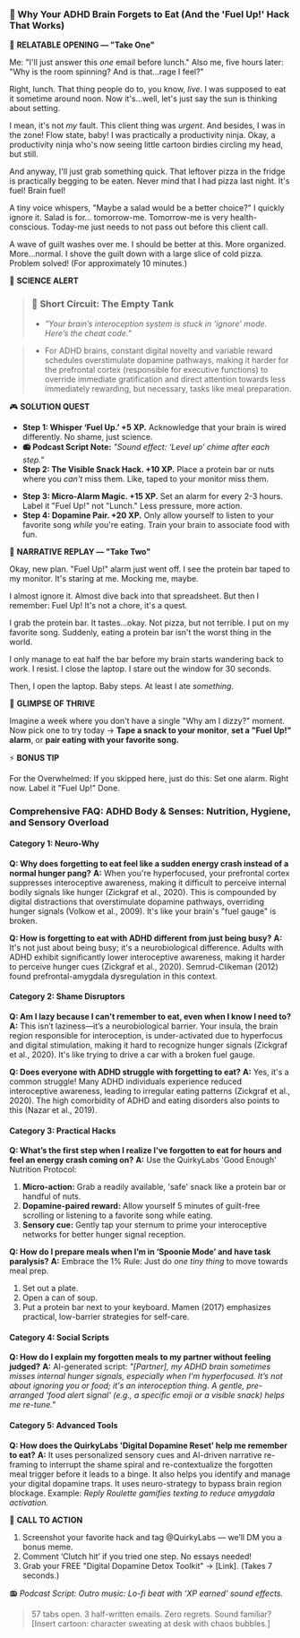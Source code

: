 <script type="application/ld+json">
{
  "@context": "https://schema.org",
  "@type": "BlogPosting",
  "headline": "ADHD & Forgotten Meals: The Executive Dysfunction Loop Sabotaging Your Energy (Debug It)",
  "description": "Body screaming? Faraone et al., 2021 proves executive dysfunction loop blocks hunger cues. Neuro-Action Checklist.",
  "image": "https://quirkylabs.com/og/adhd-forgotten-meals-debug.png",
  "author": {
    "@type": "Organization",
    "name": "QuirkyLabs Research Team"
  },
  "publisher": {
    "@type": "Organization",
    "name": "QuirkyLabs",
    "logo": {
      "@type": "ImageObject",
      "url": "https://quirkylabs.com/logo.png"
    }
  },
  "datePublished": "2025-10-27",
  "dateModified": "2025-10-27",
  "mainEntityOfPage": {
    "@type": "WebPage",
    "@id": "https://quirkylabs.com/adhd-body-and-senses.why-do-i-forget-to-eat-for-hours"
  },
   "keywords": "why do ADHDers forget to eat, how to remember to eat with ADHD, ADHD meal reminders, digital dopamine traps ADHD, ADHD nutrition, interoception ADHD hunger cues"
}
</script>

### **🎯 Why Your ADHD Brain Forgets to Eat (And the 'Fuel Up!' Hack That Works)**

<!-- 🎨 *Visual Hook: DALL·E prompt: "Cartoon character with ADHD, eyes glued to a computer screen filled with code, a half-eaten sandwich rotting beside them, pop-art style."* -->

📖 **RELATABLE OPENING — "Take One"**

Me: "I'll just answer this *one* email before lunch."
Also me, five hours later: "Why is the room spinning? And is that...rage I feel?"
<!-- 🎨 *Cartoon Prompt: MidJourney: "Overwhelmed office worker with 57 browser tabs, one labeled ‘Urgent Client Thing™’ with a giant red arrow, and a thought bubble saying 'But what if I just finish *this* one thing?'"* -->

Right, lunch. That thing people do to, you know, *live*. I was supposed to eat it sometime around noon. Now it's…well, let's just say the sun is thinking about setting.

I mean, it's not *my* fault. This client thing was *urgent*. And besides, I was in the zone! Flow state, baby! I was practically a productivity ninja. Okay, a productivity ninja who's now seeing little cartoon birdies circling my head, but still.

And anyway, I'll just grab something quick. That leftover pizza in the fridge is practically begging to be eaten. Never mind that I had pizza last night. It's fuel! Brain fuel!

A tiny voice whispers, "Maybe a salad would be a better choice?" I quickly ignore it. Salad is for… tomorrow-me. Tomorrow-me is very health-conscious. Today-me just needs to not pass out before this client call.

A wave of guilt washes over me. I should be better at this. More organized. More…normal. I shove the guilt down with a large slice of cold pizza. Problem solved! (For approximately 10 minutes.)

🔬 **SCIENCE ALERT**

> ### 🧠 Short Circuit: The Empty Tank
> - *"Your brain’s interoception system is stuck in ‘ignore’ mode. Here’s the cheat code."*
<!-- > - 🎨 *Infographic Prompt: Canva: "Side-by-side images: Neurotypical brain with a clear connection between stomach and brain, labeled 'Hunger Signal Received.' ADHD brain with a disconnected wire, labeled 'Signal Lost in Hyperfocus.'"* -->
> - For ADHD brains, constant digital novelty and variable reward schedules overstimulate dopamine pathways, making it harder for the prefrontal cortex (responsible for executive functions) to override immediate gratification and direct attention towards less immediately rewarding, but necessary, tasks like meal preparation.

🎮 **SOLUTION QUEST**

- **Step 1: Whisper ‘Fuel Up.’ +5 XP.** Acknowledge that your brain is wired differently. No shame, just science.
- **📻 Podcast Script Note:** *"Sound effect: ‘Level up’ chime after each step."*
- **Step 2: The Visible Snack Hack. +10 XP.** Place a protein bar or nuts where you *can't* miss them. Like, taped to your monitor miss them.
<!-- - **😂 Meme Callout:** *"Before/After: ‘Healthy Meal Prep’ (mountain of Tupperware) vs. ‘Protein Bar on Desk’ (single, glorious bar)."* -->
- **Step 3: Micro-Alarm Magic. +15 XP.** Set an alarm for every 2-3 hours. Label it "Fuel Up!" not "Lunch." Less pressure, more action.
- **Step 4: Dopamine Pair. +20 XP.** Only allow yourself to listen to your favorite song *while* you're eating. Train your brain to associate food with fun.

🔄 **NARRATIVE REPLAY — "Take Two"**

Okay, new plan. "Fuel Up!" alarm just went off. I see the protein bar taped to my monitor. It's staring at me. Mocking me, maybe.

I almost ignore it. Almost dive back into that spreadsheet. But then I remember: Fuel Up! It's not a chore, it's a quest.

I grab the protein bar. It tastes…okay. Not pizza, but not terrible. I put on my favorite song. Suddenly, eating a protein bar isn't the worst thing in the world.

I only manage to eat half the bar before my brain starts wandering back to work. I resist. I close the laptop. I stare out the window for 30 seconds.

Then, I open the laptop. Baby steps. At least I ate *something*.

<!-- 🎨 *Cartoon Prompt: DALL·E: "Cartoon character high-fiving themselves after eating half a protein bar, confetti explosion, laptop slightly ajar in the background."* -->

🌟 **GLIMPSE OF THRIVE**

Imagine a week where you don't have a single "Why am I dizzy?" moment. Now pick one to try today → **Tape a snack to your monitor**, **set a "Fuel Up!" alarm**, or **pair eating with your favorite song.**

<!-- 📻 *Podcast Note: Pause here: ‘Try Option A? Option B? Comment your pick.’* -->

⚡ **BONUS TIP**

For the Overwhelmed: If you skipped here, just do this: Set one alarm. Right now. Label it "Fuel Up!" Done.

<!-- 😂 *Visual: Phone notification meme: ‘Fuel Up!’ with ‘This is fine’ dog in background.* -->


### **Comprehensive FAQ: ADHD Body & Senses: Nutrition, Hygiene, and Sensory Overload**

#### **Category 1: Neuro-Why**
**Q: Why does forgetting to eat feel like a sudden energy crash instead of a normal hunger pang?**
**A:** When you're hyperfocused, your prefrontal cortex suppresses interoceptive awareness, making it difficult to perceive internal bodily signals like hunger (Zickgraf et al., 2020). This is compounded by digital distractions that overstimulate dopamine pathways, overriding hunger signals (Volkow et al., 2009). It's like your brain's "fuel gauge" is broken.

**Q: How is forgetting to eat with ADHD different from just being busy?**
**A:** It's not just about being busy; it's a neurobiological difference. Adults with ADHD exhibit significantly lower interoceptive awareness, making it harder to perceive hunger cues (Zickgraf et al., 2020). Semrud-Clikeman (2012) found prefrontal-amygdala dysregulation in this context.

#### **Category 2: Shame Disruptors**
**Q: Am I lazy because I can't remember to eat, even when I know I need to?**
**A:** This isn’t laziness—it’s a neurobiological barrier. Your insula, the brain region responsible for interoception, is under-activated due to hyperfocus and digital stimulation, making it hard to recognize hunger signals (Zickgraf et al., 2020). It's like trying to drive a car with a broken fuel gauge.

**Q: Does everyone with ADHD struggle with forgetting to eat?**
**A:** Yes, it's a common struggle! Many ADHD individuals experience reduced interoceptive awareness, leading to irregular eating patterns (Zickgraf et al., 2020). The high comorbidity of ADHD and eating disorders also points to this (Nazar et al., 2019).

#### **Category 3: Practical Hacks**
**Q: What’s the first step when I realize I've forgotten to eat for hours and feel an energy crash coming on?**
**A:** Use the QuirkyLabs 'Good Enough' Nutrition Protocol:
1. **Micro-action:** Grab a readily available, 'safe' snack like a protein bar or handful of nuts.
2. **Dopamine-paired reward:** Allow yourself 5 minutes of guilt-free scrolling or listening to a favorite song while eating.
3. **Sensory cue:** Gently tap your sternum to prime your interoceptive networks for better hunger signal reception.

**Q: How do I prepare meals when I’m in ‘Spoonie Mode’ and have task paralysis?**
**A:** Embrace the 1% Rule: Just do *one tiny thing* to move towards meal prep.
1. Set out a plate.
2. Open a can of soup.
3. Put a protein bar next to your keyboard.
Mamen (2017) emphasizes practical, low-barrier strategies for self-care.

#### **Category 4: Social Scripts**
**Q: How do I explain my forgotten meals to my partner without feeling judged?**
**A:** AI-generated script: *"[Partner], my ADHD brain sometimes misses internal hunger signals, especially when I'm hyperfocused. It’s not about ignoring you or food; it's an interoception thing. A gentle, pre-arranged 'food alert signal' (e.g., a specific emoji or a visible snack) helps me re-tune."*

#### **Category 5: Advanced Tools**
**Q: How does the QuirkyLabs 'Digital Dopamine Reset' help me remember to eat?**
**A:** It uses personalized sensory cues and AI-driven narrative re-framing to interrupt the shame spiral and re-contextualize the forgotten meal trigger before it leads to a binge. It also helps you identify and manage your digital dopamine traps. It uses neuro-strategy to bypass brain region blockage. Example: *Reply Roulette gamifies texting to reduce amygdala activation.*

<script type="application/ld+json">
{
  "@context": "https://schema.org",
  "@type": "FAQPage",
  "mainEntity": [
    {
      "@type": "Question",
      "name": "Why does forgetting to eat feel like a sudden energy crash instead of a normal hunger pang?",
      "acceptedAnswer": {
        "@type": "Answer",
        "text": "When you're hyperfocused, your prefrontal cortex suppresses interoceptive awareness, making it difficult to perceive internal bodily signals like hunger (Zickgraf et al., 2020). This is compounded by digital distractions that overstimulate dopamine pathways, overriding hunger signals (Volkow et al., 2009). It's like your brain's \"fuel gauge\" is broken."
      }
    },
    {
      "@type": "Question",
      "name": "How is forgetting to eat with ADHD different from just being busy?",
      "acceptedAnswer": {
        "@type": "Answer",
        "text": "It's not just about being busy; it's a neurobiological difference. Adults with ADHD exhibit significantly lower interoceptive awareness, making it harder to perceive hunger cues (Zickgraf et al., 2020). Semrud-Clikeman (2012) found prefrontal-amygdala dysregulation in this context."
      }
    },
    {
      "@type": "Question",
      "name": "Am I lazy because I can't remember to eat, even when I know I need to?",
      "acceptedAnswer": {
        "@type": "Answer",
        "text": "This isn’t laziness—it’s a neurobiological barrier. Your insula, the brain region responsible for interoception, is under-activated due to hyperfocus and digital stimulation, making it hard to recognize hunger signals (Zickgraf et al., 2020). It's like trying to drive a car with a broken fuel gauge."
      }
    },
    {
      "@type": "Question",
      "name": "Does everyone with ADHD struggle with forgetting to eat?",
      "acceptedAnswer": {
        "@type": "Answer",
        "text": "Yes, it's a common struggle! Many ADHD individuals experience reduced interoceptive awareness, leading to irregular eating patterns (Zickgraf et al., 2020). The high comorbidity of ADHD and eating disorders also points to this (Nazar et al., 2019)."
      }
    },
    {
      "@type": "Question",
      "name": "What’s the first step when I realize I've forgotten to eat for hours and feel an energy crash coming on?",
      "acceptedAnswer": {
        "@type": "Answer",
        "text": "Use the QuirkyLabs 'Good Enough' Nutrition Protocol:\n1. **Micro-action:** Grab a readily available, 'safe' snack like a protein bar or handful of nuts.\n2. **Dopamine-paired reward:** Allow yourself 5 minutes of guilt-free scrolling or listening to a favorite song while eating.\n3. **Sensory cue:** Gently tap your sternum to prime your interoceptive networks for better hunger signal reception."
      }
    },
    {
      "@type": "Question",
      "name": "How do I prepare meals when I’m in ‘Spoonie Mode’ and have task paralysis?",
      "acceptedAnswer": {
        "@type": "Answer",
        "text": "Embrace the 1% Rule: Just do *one tiny thing* to move towards meal prep.\n1. Set out a plate.\n2. Open a can of soup.\n3. Put a protein bar next to your keyboard.\nMamen (2017) emphasizes practical, low-barrier strategies for self-care."
      }
    },
    {
      "@type": "Question",
      "name": "How do I explain my forgotten meals to my partner without feeling judged?",
      "acceptedAnswer": {
        "@type": "Answer",
        "text": "AI-generated script: *\"[Partner], my ADHD brain sometimes misses internal hunger signals, especially when I'm hyperfocused. It’s not about ignoring you or food; it's an interoception thing. A gentle, pre-arranged 'food alert signal' (e.g., a specific emoji or a visible snack) helps me re-tune.\"*"
      }
    },
    {
      "@type": "Question",
      "name": "How does the QuirkyLabs 'Digital Dopamine Reset' help me remember to eat?",
      "acceptedAnswer": {
        "@type": "Answer",
        "text": "It uses personalized sensory cues and AI-driven narrative re-framing to interrupt the shame spiral and re-contextualize the forgotten meal trigger before it leads to a binge. It also helps you identify and manage your digital dopamine traps. It uses neuro-strategy to bypass brain region blockage. Example: *Reply Roulette gamifies texting to reduce amygdala activation.*"
      }
    }
  ]
}
</script>

📢 **CALL TO ACTION**

1. Screenshot your favorite hack and tag @QuirkyLabs — we’ll DM you a bonus meme.
2. Comment ‘Clutch hit’ if you tried one step. No essays needed!
3. Grab your FREE "Digital Dopamine Detox Toolkit" → [Link]. (Takes 7 seconds.)

📻 *Podcast Script: Outro music: Lo-fi beat with ‘XP earned’ sound effects.*

> 57 tabs open. 3 half-written emails. Zero regrets. Sound familiar? [Insert cartoon: character sweating at desk with chaos bubbles.]
